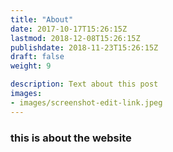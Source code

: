 ```yaml
---
title: "About"
date: 2017-10-17T15:26:15Z
lastmod: 2018-12-08T15:26:15Z
publishdate: 2018-11-23T15:26:15Z
draft: false
weight: 9

description: Text about this post
images:
- images/screenshot-edit-link.jpeg
---
```


### this is about the website

